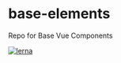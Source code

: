 # base-elements
Repo for Base Vue Components

[![lerna](https://img.shields.io/badge/maintained%20with-lerna-cc00ff.svg)](https://lernajs.io/)
